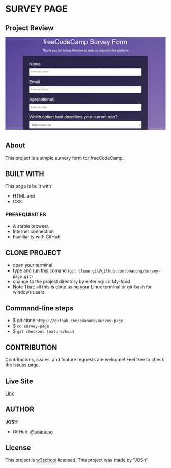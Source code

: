 # SURVEY PAGE

## Project Review
![home page](assets/images/surveyform.PNG)

## About
This project is a simple survery form for freeCodeCamp.

## BUILT WITH
This page is built with
* HTML and
* CSS.

### PREREQUISITES
* A stable browser.
* Internet connection
* Familiarity with GitHub

## CLONE PROJECT
* open your terminal
* type and run this comand (`git clone git@github.com:boanong/survey-page.git`)
* change to the project directory by entering: cd My-food
* Note That: all this is done using your Linux terminal or git-bash for windows users.

## Command-line steps

- $ git clone `https://github.com/boanong/survey-page`
- $ `cd survey-page`
- $ `git checkout feature/head`

## CONTRIBUTION
Contributions, issues, and feature requests are welcome!
Feel free to check the [issues page](https://github.com/boanong/survey-page/issues).

## Live Site

[Link](https://boanong.github.io/survey-page/)

## AUTHOR
**JOSH**
- GitHub: [@boanong](https://github.com/BoanongJoshua)

## License
This project is [w3school](./LICENSE) licensed. This project was made by "JOSh"

